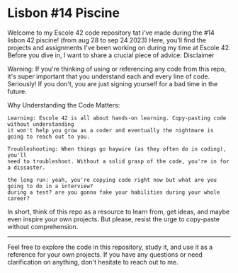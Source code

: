 # Lisbon #14 Piscine

Welcome to my Escole 42 code repository tat i've made during the #14 lisbon 42 piscine! (from aug 28 to sep 24 2023) Here, you'll find the projects and assignments I've been working on during my time at Escole 42. Before you dive in, I want to share a crucial piece of advice:
Disclaimer

Warning: If you're thinking of using or referencing any code from this repo, it's super important that you understand each and every line of code. Seriously! If you don't, you are just signing yourself for a bad time in the future.

Why Understanding the Code Matters:

    Learning: Escole 42 is all about hands-on learning. Copy-pasting code without understanding
    it won't help you grow as a coder and eventually the nightmare is going to reach out to you.

    Troubleshooting: When things go haywire (as they often do in coding), you'll 
    need to troubleshoot. Without a solid grasp of the code, you're in for a dissaster.

    the long run: yeah, you're copying code right now but what are you going to do in a interview? 
    during a test? are you gonna fake your habilities during your whole career?
    
In short, think of this repo as a resource to learn from, get ideas, and maybe even inspire your own projects. But please, resist the urge to copy-paste without comprehension.

__________________

Feel free to explore the code in this repository, study it, and use it as a reference for your own projects. If you have any questions or need clarification on anything, don't hesitate to reach out to me.
